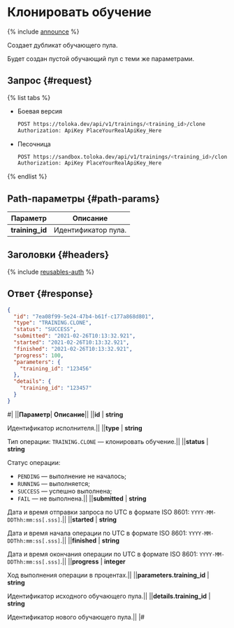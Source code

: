 # Клонировать обучение

{% include [announce](../_includes/announce.md) %}

Создает дубликат обучающего пула.

Будет создан пустой обучающий пул с теми же параметрами.

## Запрос {#request}

{% list tabs %}

- Боевая версия

    ```bash
    POST https://toloka.dev/api/v1/trainings/<training_id>/clone
    Authorization: ApiKey PlaceYourRealApiKey_Here
    ```

- Песочница

    ```bash
    POST https://sandbox.toloka.dev/api/v1/trainings/<training_id>/clone
    Authorization: ApiKey PlaceYourRealApiKey_Here
    ```

{% endlist %}

## Path-параметры {#path-params}

Параметр | Описание
----- | -----
**training_id** | Идентификатор пула.

## Заголовки {#headers}

{% include [reusables-auth](../_includes/reusables/id-reusables/auth.md) %}

## Ответ {#response}

```json
{
  "id": "7ea08f99-5e24-47b4-b61f-c177a868d801",
  "type": "TRAINING.CLONE",
  "status": "SUCCESS",
  "submitted": "2021-02-26T10:13:32.921",
  "started": "2021-02-26T10:13:32.921",
  "finished": "2021-02-26T10:13:32.921",
  "progress": 100,
  "parameters": {
    "training_id": "123456"
  },
  "details": {
    "training_id": "123457"
  }
}
```

#|
||**Параметр**| **Описание**||
||**id** | **string**

Идентификатор исполнителя.||
||**type** | **string**

Тип операции: `TRAINING.CLONE` — клонировать обучение.||
||**status** | **string**

Статус операции:

- `PENDING` — выполнение не началось;
- `RUNNING` — выполняется;
- `SUCCESS` — успешно выполнена;
- `FAIL` — не выполнена.||
||**submitted** | **string**

Дата и время отправки запроса по UTC в формате ISO 8601: `YYYY-MM-DDThh:mm:ss[.sss]`.||
||**started** | **string**

Дата и время начала операции по UTC в формате ISO 8601: `YYYY-MM-DDThh:mm:ss[.sss]`.||
||**finished** | **string**

Дата и время окончания операции по UTC в формате ISO 8601: `YYYY-MM-DDThh:mm:ss[.sss]`.||
||**progress** | **integer**

Ход выполнения операции в процентах.||
||**parameters.training_id** | **string**

Идентификатор исходного обучающего пула.||
||**details.training_id** | **string**

Идентификатор нового обучающего пула.||
|#